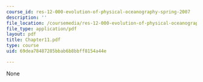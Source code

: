 ```yaml
---
course_id: res-12-000-evolution-of-physical-oceanography-spring-2007
description: ''
file_location: /coursemedia/res-12-000-evolution-of-physical-oceanography-spring-2007/69dea78487285bbab6b8bbff8154a44e_Chapter11.pdf
file_type: application/pdf
layout: pdf
title: Chapter11.pdf
type: course
uid: 69dea78487285bbab6b8bbff8154a44e

---
```

None